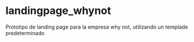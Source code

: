 # landingpage_whynot
Prototipo de landing page para la empresa why not, utilizando un templade predeterminado
